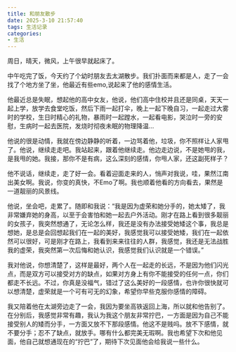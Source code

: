 ```yaml
---
title: 和朋友散步
date: 2025-3-10 21:57:40
tags: 生活记录
categories:
- 生活
---
```


周日，晴天，微风，上午很早就起床了。

中午吃完了饭，今天约了个幼时朋友去太湖散步。我们扑面而来都是人，走了一会找了个地方坐了坐，他最近有些emo,说起来了他的感情生活。

他最近总是失眠，想起他的高中女友，他说，他们高中住校并且还是同桌，天天一起上学，放学去食堂吃饭，然后下雨一起打伞，晚上一起下晚自习，一起走过大雾时的学校，生日时精心的礼物，暴雨时一起蹚水，一起看电影，哭泣时一旁的安慰，生病时一起去医院，发烧时彻夜未眠的物理降温...

他说的很是动情，我就在傍边静静的听着，一边骂着他，垃圾，你不照样让人家甩了。他说，继续走走吧。我站起来，跟着他继续走。他边走边说，不是她甩的我，是我甩的她。我接，那你不是有病，这么深刻的感情，你甩人家，还这副死样子？

他不说话，继续走，走了好一会。看着迎面走来的人，悄声对我说，哇，果然江南出美女啊。我说，你变的真快，不Emo了啊。我也顺着他看的方向看去，果然是一道靓丽的风景线。

他说，坐会吧，走累了。随即和我说：“我是因为虚荣和她分手的，她太矮了，我非常嫌弃她的身高，以至于会害怕和她一起去户外活动。刚才在路上看到很多靓丽的女孩子，我突然想通了，无论怎么样，我还是没有办法接受她矮这个事，我总是想她，是总是会回想起我们在一起的美好，我感觉我可以接受她矮，我们在一起依然可以很好，可是刚才在路上，我看到来来往往的人群，我感觉，我还是无法战胜我的虚荣，我突然第一次后悔和她认识，我感觉我们认识就是一个错误。”

我对他说，你想清楚了，这样是最好，两个人在一起走的长远，不是因为他们闪光点，而是双方可以接受对方的缺点，如果对方身上有你不能接受的任何一点，你们都走不长远。不过，你真是没福气，错过了这么美好的一段感情，也许你很快就可以想清楚，虚荣就是一个可有可无的幻象，希望你早些克服你感情的障碍。

我又陪着他在太湖旁边走了一会，我因为要坐高铁返回上海，所以就和他告别了。在分别后，我感觉非常有趣，我认为我这个朋友非常拧巴，一方面是因为自己不能接受别人的矮而分手，一方面又放不下那段感情。他这不是贱吗。放不下感情，就不要分手；忍不了缺点，就放手。哪有什么都完美无瑕啊。我也希望下次和他见面，他自己就想通现在的“拧巴”了，期待下次见面他会给我说一些什么。